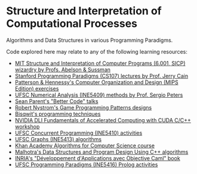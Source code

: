 Structure and Interpretation of Computational Processes
====

Algorithms and Data Structures in various Programming Paradigms.

Code explored here may relate to any of the following learning resources:

- [MIT Structure and Interpretation of Computer Programs (6.001, SICP) wizardry by Profs. Abelson & Sussman](https://ocw.mit.edu/courses/electrical-engineering-and-computer-science/6-001-structure-and-interpretation-of-computer-programs-spring-2005/)
- [Stanford Programming Paradigms (CS107) lectures by Prof. Jerry Cain](https://www.youtube.com/playlist?list=PL9D558D49CA734A02)
- [Patterson & Hennessy's Computer Organization and Design (MIPS Edition) exercises](https://github.com/CalicoUFSC/biblioteca/blob/master/3a_fase/INE5411.md)
- [UFSC Numerical Analysis (INE5409) methods by Prof. Sergio Peters](http://sergiopeters.prof.ufsc.br/livro-calculo-numerico-computacional/)
- [Sean Parent's "Better Code" talks](https://www.youtube.com/watch?v=QGcVXgEVMJg)
- [Robert Nystrom's Game Programming Patterns designs](http://gameprogrammingpatterns.com/)
- [Bisqwit's programming techniques](https://www.youtube.com/user/Bisqwit)
- [NVIDIA DLI Fundamentals of Accelerated Computing with CUDA C/C++ workshop](https://courses.nvidia.com/courses/course-v1:DLI+C-AC-01+V1/info)
- [UFSC Concurrent Programming (INE5410) activities](https://planos.inf.ufsc.br/modulos/planos/visualizar.php?id=3001)
- [UFSC Graphs (INE5413) algorithms](https://www.geeksforgeeks.org/graph-data-structure-and-algorithms/)
- [Khan Academy Algorithms for Computer Science course](https://www.khanacademy.org/computing/computer-science/algorithms)
- [Malhotra's Data Structures and Program Design Using C++ algorithms](https://styluspub.presswarehouse.com/browse/book/9781683923701/Data-Structures-and-Program-Design-Using-C)
- [INRIA's "Développement d'Applications avec Objective Caml" book](https://packages.debian.org/buster/ocaml-book-fr)
- [UFSC Programming Paradigms (INE5416) Prolog activities](https://www.metalevel.at/prolog)
